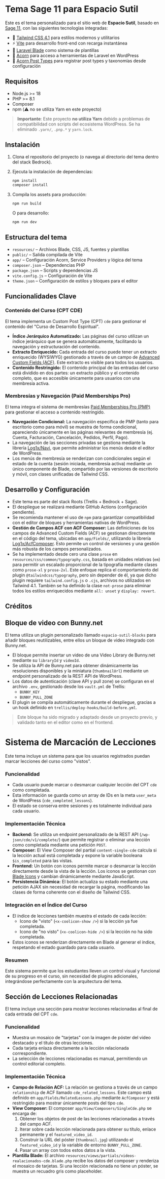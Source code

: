 # Tema Sage 11 para Espacio Sutil

Este es el tema personalizado para el sitio web de **Espacio Sutil**, basado en [Sage 11](https://roots.io/sage/), con las siguientes tecnologías integradas:

- 🎨 [Tailwind CSS 4.1](https://tailwindcss.com) para estilos modernos y utilitarios
- ⚡️ [Vite](https://vitejs.dev) para desarrollo front-end con recarga instantánea
- 🧠 [Laravel Blade](https://laravel.com/docs/10.x/blade) como sistema de plantillas
- 🌱 [Acorn](https://github.com/roots/acorn) para acceso a herramientas de Laravel en WordPress
- 🧩 [Acorn Post Types](https://github.com/roots/acorn-post-types) para registrar post types y taxonomías desde configuración

## Requisitos

- Node.js >= 18
- PHP >= 8.1
- Composer
- npm (⚠️ no se utiliza Yarn en este proyecto)

> **Importante**: Este proyecto **no utiliza Yarn** debido a problemas de compatibilidad con scripts del ecosistema WordPress. Se ha eliminado `.yarn/`, `.pnp.*` y `yarn.lock`.

## Instalación

1. Clona el repositorio del proyecto (o navega al directorio del tema dentro del stack Bedrock).

2. Ejecuta la instalación de dependencias:

   ```bash
   npm install
   composer install
   ```

3. Compila los assets para producción:

   ```bash
   npm run build
   ```

   O para desarrollo:

   ```bash
   npm run dev
   ```

## Estructura del tema

- `resources/` – Archivos Blade, CSS, JS, fuentes y plantillas
- `public/` – Salida compilada de Vite
- `app/` – Configuración Acorn, Service Providers y lógica del tema
- `composer.json` – Dependencias PHP
- `package.json` – Scripts y dependencias JS
- `vite.config.js` – Configuración de Vite
- `theme.json` – Configuración de estilos y bloques para el editor

## Funcionalidades Clave

### Contenido del Curso (CPT CDE)

El tema implementa un Custom Post Type (CPT) `cde` para gestionar el contenido del "Curso de Desarrollo Espiritual".

- **Índice Jerárquico Automatizado:** Las páginas del curso utilizan un índice jerárquico que se genera automáticamente, facilitando la navegación y estructuración del contenido.
- **Extracto Enriquecido:** Cada entrada del curso puede tener un extracto enriquecido (WYSIWYG) gestionado a través de un campo de [Advanced Custom Fields (ACF)](https://www.advancedcustomfields.com/). Este extracto es visible para todos los usuarios.
- **Contenido Restringido:** El contenido principal de las entradas del curso está dividido en dos partes: un extracto público y el contenido completo, que es accesible únicamente para usuarios con una membresía activa.

### Membresías y Navegación (Paid Memberships Pro)

El tema integra el sistema de membresías [Paid Memberships Pro (PMP)](https://www.paidmembershipspro.com/) para gestionar el acceso a contenido restringido.

- **Navegación Condicional:** La navegación específica de PMP (tanto para escritorio como para móvil) se muestra de forma condicional, apareciendo únicamente en las páginas relevantes de membresía (ej. Cuenta, Facturación, Cancelación, Pedidos, Perfil, Pago).
- La navegación de las secciones privadas se gestiona mediante la librería [Log1x/Navi](https://github.com/Log1x/Navi), que permite administrar los menús desde el editor de WordPress.
- Los menús de membresía se renderizan con condicionales según el estado de la cuenta (sesión iniciada, membresía activa) mediante un único componente de Blade, compartido por las versiones de escritorio y móvil, con clases unificadas de Tailwind CSS.

## Desarrollo y Configuración

- Este tema es parte del stack Roots (Trellis + Bedrock + Sage).
- El despliegue se realizará mediante GitHub Actions (configuración pendiente).
- Se recomienda mantener el uso de `npm` para garantizar compatibilidad con el editor de bloques y herramientas nativas de WordPress.
- **Gestión de Campos ACF con ACF Composer:** Las definiciones de los campos de Advanced Custom Fields (ACF) se gestionan directamente en el código del tema, ubicadas en `app/Fields/`, utilizando la librería [Log1x/AcfComposer](https://github.com/Log1x/AcfComposer). Esto permite un control de versiones y una gestión más robusta de los campos personalizados.
- Se ha implementado desde cero una clase `prose` en `resources/css/common/typography.css`, basada en unidades relativas (`em`) para permitir un escalado proporcional de la tipografía mediante clases como `prose-xl` y `prose-2xl`. Este enfoque replica el comportamiento del plugin `@tailwindcss/typography`, pero sin depender de él, ya que dicho plugin requiere `tailwind.config.js` o `.cjs`, archivos no utilizados en Tailwind 4.1. También se ha definido la clase `not-prose` para eliminar todos los estilos enriquecidos mediante `all: unset` y `display: revert`.

## Créditos

## Bloque de video con Bunny.net

El tema utiliza un plugin personalizado llamado `espacio-sutil-blocks` para añadir bloques reutilizables, entre ellos un bloque de video integrado con Bunny.net.

- El bloque permite insertar un video de una Video Library de Bunny.net mediante su `libraryId` y `videoId`.
- Se utiliza la API de Bunny.net para obtener dinámicamente las resoluciones disponibles y la miniatura (`thumbnailUrl`) mediante un endpoint personalizado de la REST API de WordPress.
- Los datos de autenticación (clave API y pull zone) se configuran en el archivo `.env`, gestionado desde los `vault.yml` de Trellis:
  - `BUNNY_KEY`
  - `BUNNY_PULL_ZONE`
- El plugin se compila automáticamente durante el despliegue, gracias a un hook definido en `trellis/deploy-hooks/build-before.yml`.

> Este bloque ha sido migrado y adaptado desde un proyecto previo, y validado tanto en el editor como en el frontend.

# Sistema de Marcación de Lecciones

Este tema incluye un sistema para que los usuarios registrados puedan marcar lecciones del curso como "vistos".

### Funcionalidad

- Cada usuario puede marcar o desmarcar cualquier lección del CPT `cde` como completada.
- Esta información se guarda como un array de IDs en la meta `user_meta` de WordPress (`cde_completed_lessons`).
- El estado se conserva entre sesiones y es totalmente individual para cada usuario.

### Implementación Técnica

- **Backend:** Se utiliza un endpoint personalizado de la REST API (`/wp-json/cde/v1/complete/`) que permite registrar o eliminar una lección como completada mediante una petición `POST`.
- **Composer:** El View Composer del partial `content-single-cde` calcula si la lección actual está completada y expone la variable booleana `$is_completed` para las vistas.
- **Frontend:** Un botón con iconos permite marcar o desmarcar la lección directamente desde la vista de la lección. Los iconos se gestionan con [Blade Icons](https://blade-ui-kit.com/blade-icons) y cambian dinámicamente mediante JavaScript.
- **Persistencia Dinámica:** El botón actualiza su estado mediante una petición AJAX sin necesidad de recargar la página, modificando las clases de forma coherente con el diseño de Tailwind CSS.

### Integración en el Índice del Curso

- El índice de lecciones también muestra el estado de cada lección:
  - Icono de "visto" (`<x-coolicon-show />`) si la lección ya fue completada.
  - Icono de "no visto" (`<x-coolicon-hide />`) si la lección no ha sido completada.
- Estos iconos se renderizan directamente en Blade al generar el índice, respetando el estado guardado para cada usuario.

### Resumen

Este sistema permite que los estudiantes lleven un control visual y funcional de su progreso en el curso, sin necesidad de plugins adicionales, integrándose perfectamente con la arquitectura del tema.

## Sección de Lecciones Relacionadas

El tema incluye una sección para mostrar lecciones relacionadas al final de cada entrada del CPT `cde`.

### Funcionalidad

- Muestra un mosaico de "tarjetas" con la imagen de póster del video destacado y el título de otras lecciones.
- Cada tarjeta enlaza directamente a la lección relacionada correspondiente.
- La selección de lecciones relacionadas es manual, permitiendo un control editorial completo.

### Implementación Técnica

- **Campo de Relación ACF:** La relación se gestiona a través de un campo `relationship` de ACF llamado `cde_related_lessons`. Este campo está definido en `app/Fields/RelatedLessons.php` mediante `AcfComposer` y está restringido para mostrar únicamente posts del tipo `cde`.
- **View Composer:** El composer `app/View/Composers/SingleCde.php` se encarga de:
  1.  Obtener los objetos de post de las lecciones relacionadas a través del campo ACF.
  2.  Iterar sobre cada lección relacionada para obtener su título, enlace permanente y el `featured_video_id`.
  3.  Construir la URL del póster (`thumbnail.jpg`) utilizando el `featured_video_id` y la variable de entorno `BUNNY_PULL_ZONE`.
  4.  Pasar un array con todos estos datos a la vista.
- **Plantilla Blade:** El archivo `resources/views/partials/videos-realacionados-cde.blade.php` recibe los datos del composer y renderiza el mosaico de tarjetas. Si una lección relacionada no tiene un póster, se muestra un recuadro gris como placeholder.
